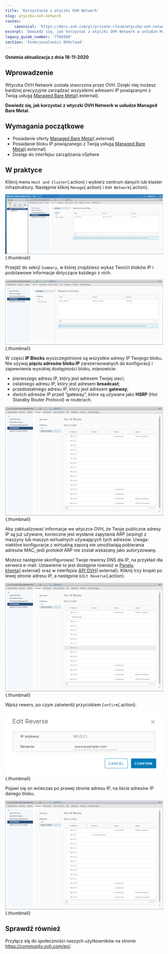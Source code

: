 ```yaml
---
title: 'Korzystanie z wtyczki OVH Network'
slug: wtyczka-ovh-network
routes:
    canonical: 'https://docs.ovh.com/pl/private-cloud/wtyczka-ovh-network/'
excerpt: 'Dowiedz się, jak korzystać z wtyczki OVH Network w usłudze Managed Bare Metal'
legacy_guide_number: '7766560'
section: 'Funkcjonalności OVHcloud'
---
```


**Ostatnia aktualizacja z dnia 18-11-2020**

## Wprowadzenie

Wtyczka OVH Network została stworzona przez OVH. Dzięki niej możesz bardziej precyzyjnie zarządzać wszystkimi adresami IP powiązanymi z Twoją usługą [Managed Bare Metal](https://www.https://www.ovhcloud.com/pl/managed-bare-metal//){.external}. 

**Dowiedz się, jak korzystać z wtyczki OVH Network w usłudze Managed Bare Metal.**

## Wymagania początkowe

* Posiadanie oferty [Managed Bare Metal](https://www.https://www.ovhcloud.com/pl/managed-bare-metal//){.external}
* Posiadanie bloku IP powiązanego z Twoją usługą [Managed Bare Metal](https://www.https://www.ovhcloud.com/pl/managed-bare-metal//){.external}
* Dostęp do interfejsu zarządzania vSphere

## W praktyce

Kliknij menu `Host and Cluster`{.action} i wybierz centrum danych lub klaster infrastruktury. Następnie kliknij `Manage`{.action} i `OVH Network`{.action}.

![Plugin OVH Network](images/network_01.png){.thumbnail}

Przejdź do sekcji `Summary`, w której znajdziesz wykaz Twoich bloków IP i podstawowe informacje dotyczące każdego z nich. 

![Informacje dotyczące adresów IP i bloków](images/network_02.png){.thumbnail}

W części **IP Blocks** wyszczególnione są wszystkie adresy IP Twojego bloku. Nie używaj **pięciu adresów bloku IP** zarezerwowanych do konfiguracji i zapewnienia wysokiej dostępności bloku, mianowicie:

- pierwszego adresu IP, który jest adresem Twojej sieci;
- ostatniego adresu IP, który jest adresem **broadcast**;
- przedostatniego adresu IP, który jest adresem **gateway**;
- dwóch adresów IP przed “gateway”, które są używane jako **HSRP** (Hot Standby Router Protocol) w routerach.

![Bloki IP](images/network_03.png){.thumbnail}

Aby zaktualizować informacje we wtyczce OVH, że Twoje publiczne adresy IP są już używane, konieczne jest wysłanie zapytania ARP (_arping_) z maszyny lub maszyn wirtualnych używających tych adresów. Uwaga: niektóre konfiguracje z wirtualną zaporą nie umożliwiają pobierania adresów MAC, jeśli protokół ARP nie został wskazany jako autoryzowany.

Możesz następnie skonfigurować Twoje rewersy DNS dla IP, na przykład dla serwera e-mail. Ustawienie to jest dostępne również w [Panelu klienta](https://www.ovh.com/auth/?action=gotomanager&from=https://www.ovh.pl/&ovhSubsidiary=pl){.external} oraz w interfejsie [API OVH](https://api.ovh.com/){.external}. Kliknij trzy kropki po lewej stronie adresu IP, a następnie `Edit Reverse`{.action}.

![Przycisk Edition Reverse](images/network_04.png){.thumbnail}

Wpisz rewers, po czym zatwierdź przyciskiem `Confirm`{.action}.

![Edycja reverse](images/network_05.png){.thumbnail}

Pojawi się on wówczas po prawej stronie adresu IP, na liście adresów IP danego bloku. 

![Edycja adresów IP](images/network_06.png){.thumbnail}

## Sprawdź również

Przyłącz się do społeczności naszych użytkowników na stronie <https://community.ovh.com/en/>.